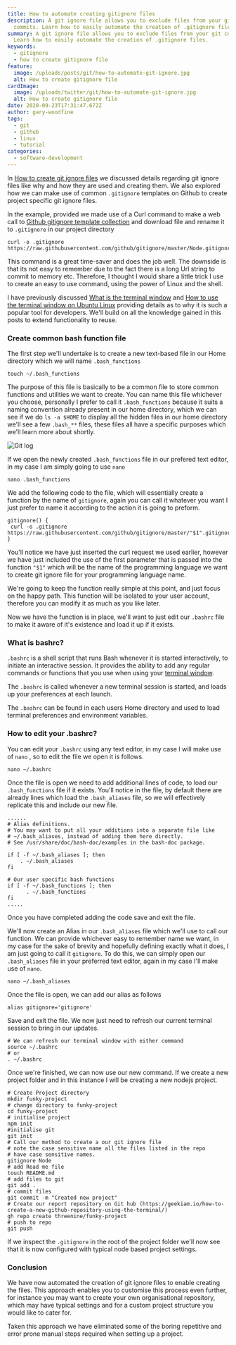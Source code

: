 ```yaml
---
title: How to automate creating gitignore files
description: A git ignore file allows you to exclude files from your git
  commits. Learn how to easily automate the creation of .gitignore files.
summary: A git ignore file allows you to exclude files from your git commits.
  Learn how to easily automate the creation of .gitignore files.
keywords:
  - gitignore
  - how to create gitignore file
feature:
  image: /uploads/posts/git/how-to-automate-git-ignore.jpg
  alt: How to create gitignore file
cardImage:
  image: /uploads/twitter/git/how-to-automate-git-ignore.jpg
  alt: How to create gitignore file
date: 2020-09-23T17:31:47.672Z
author: gary-woodfine
tags:
  - git
  - github
  - linux
  - tutorial
categories:
  - software-development
---
```

In [How to create git ignore files](https://geekiam.io/how-to-create-git-ignore-files/) we discussed details regarding 
git ignore files like why and how they are used and creating them.  We also explored how we can make use of common 
`.gitignore` templates on Github to create project specific git ignore files.

In the example, provided we made use of a Curl command to make a web call to [Github gitignore template collection](https://github.com/github/gitignore "Github git ignore template collection")
and download file and rename it to `.gitignore` in our project directory

```shell
curl -o .gitignore  https://raw.githubusercontent.com/github/gitignore/master/Node.gitignore
```

This command is a great time-saver and does the job well. The downside is that its not easy to remember due to the fact 
there is a long Url string to commit to memory etc.  Therefore, I thought I would share a little trick I use to create 
an easy to use command, using the power of Linux and the shell.

I have previously discussed [What is the terminal window](https://geekiam.io/what-is-a-terminal-window/ "What is the terminal window | Geek.I.Am") and [How to use
the terminal window on Ubuntu Linux](https://geekiam.io/how-to-use-the-linux-terminal-window-on-ubuntu/ "How to use the terminal window on Ubuntu Linux| Geek.I.Am") providing 
details as to why it is such a popular tool for developers.  We'll build on all the knowledge gained in this posts to 
extend functionality to reuse.

### Create common bash function file

The first step we'll undertake is to create a new text-based file in our Home directory which we will name `.bash_functions`

```shell
touch ~/.bash_functions
```

The purpose of this file is basically to be a common file to store common functions and utilities we want to create. You
can name this file whichever you choose, personally I prefer to call it `.bash_functions` because it suits a naming 
convention already present in our home directory, which we can see if we do `ls -a $HOME` to display all the hidden files
in our home directory we'll see a few `.bash_**` files, these files all have a specific purposes which we'll learn more about
 shortly.

![Git log ](/uploads/bash-conventions.png "Home directory bash files")

If we open the newly created `.bash_functions` file in our prefered text editor, in my case I am simply going to use `nano`

```shell
nano .bash_functions
```

We add the following code to the file, which will essentially create a function by the name of `gitignore`, again you can 
call it whatever you want I just prefer to name it according to the action it is going to preform.

```shell
gitignore() {
 curl -o .gitignore  https://raw.githubusercontent.com/github/gitignore/master/"$1".gitignore
}
```

You'll notice we have just inserted the curl request we used earlier, however we have just included the use of the first 
parameter that is passed into the function `"$1"` which will be the name of the programming language we want to create 
git ignore file for your programming language name.

We're going to keep the function really simple at this point, and just focus on the happy path.  This function will be
isolated to your user account, therefore you can modify it as much as you like later.

Now we have the function is in place, we'll want to just edit our `.bashrc` file to make it aware of it's existence and 
load it up if it exists.  

### What is bashrc?

`.bashrc` is a shell script that runs Bash whenever it is started interactively, to initiate an interactive session. 
It provides the ability to add any regular commands or functions that you use when using your [terminal window](https://geekiam.io/what-is-a-terminal-window/ "What is a terminal window | Geek.I.Am").

The `.bashrc` is called whenever a new terminal session is started, and loads up your preferences at each launch.

The `.bashrc` can be found in each users Home directory and used to load terminal preferences and environment 
variables.

### How to edit your .bashrc?

You can edit your `.bashrc` using any text editor, in my case I will make use of `nano` , so to edit the file we 
open it is follows.

```shell
nano ~/.bashrc
```

Once the file is open we need to add additional lines of code, to load our `.bash_functions` file if it exists. You'll
notice in the file, by default there are already lines which load the `.bash_aliases` file, so we will effectively 
replicate this and include our new file.

```shell
...... 
# Alias definitions.
# You may want to put all your additions into a separate file like
# ~/.bash_aliases, instead of adding them here directly.
# See /usr/share/doc/bash-doc/examples in the bash-doc package.

if [ -f ~/.bash_aliases ]; then
    . ~/.bash_aliases
fi

# Our user specific bash functions
if [ -f ~/.bash_functions ]; then
      . ~/.bash_functions
fi
.....
```

Once you have completed adding the code save and exit the file.  

We'll now create an Alias in our `.bash_aliases` file which we'll use to call our function. We can provide whichever 
easy to remember name we want, in my case for the sake of brevity and hopefully defining exactly what it does, I am just
going to call it `gitignore`.  To do this, we can simply open our `.bash_aliases` file in your preferred text editor, 
again in my case I'll make use of `nano`.

```shell
nano ~/.bash_aliases
```

Once the file is open, we can add our alias as follows

```shell
alias gitignore='gitignore'
```

Save and exit the file.  We now just need to refresh our current terminal session to bring in our updates.

```shell
# We can refresh our terminal window with either command
source ~/.bashrc
# or
. ~/.bashrc
```

Once we're finished, we can now use our new command.  If we create a new project folder and in this 
instance I will be creating a new nodejs project.

```shell
# Create Project directory
mkdir funky-project
# change directory to funky-project
cd funky-project
# initialise project
npm init
#initialise git
git init 
# Call our method to create a our git ignore file
# note the case sensitive name all the files listed in the repo
# have case sensitive names.
gitignore Node
# add Read me file
touch README.md
# add files to git
git add .
# commit files
git commit -m "Created new project"
# Create our report repository on Git hub (https://geekiam.io/how-to-create-a-new-github-repository-using-the-terminal/)
gh repo create threenine/funky-project 
# push to repo
git push
```

If we inspect the `.gitignore` in the root of the project folder we'll now see that it is now configured with typical 
node based project settings.

### Conclusion

We have now automated the creation of git ignore files to enable creating the files. This approach enables you to 
customise this process even further, for instance you may want to create your own organisational repository, which may have typical settings and for a custom project structure you would like to cater for.

Taken this approach we have eliminated some of the boring repetitive and error prone manual steps required when setting up a project.
